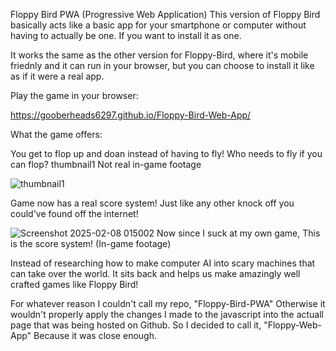 Floppy Bird PWA (Progressive Web Application)
This version of Floppy Bird basically acts like a basic app for your smartphone or computer without having to actually be one. If you want to install it as one.

It works the same as the other version for Floppy-Bird, where it's mobile friednly and it can run in your browser, but you can choose to install it like as if it were a real app.

Play the game in your browser:

https://gooberheads6297.github.io/Floppy-Bird-Web-App/

What the game offers:

You get to flop up and doan instead of having to fly! Who needs to fly if you can flop? thumbnail1 Not real in-game footage

![thumbnail1](https://github.com/user-attachments/assets/4a38ddad-c6c9-4bd6-8323-98b33a0bda0d)

Game now has a real score system! Just like any other knock off you could've found off the internet!

 ![Screenshot 2025-02-08 015002](https://github.com/user-attachments/assets/84319c13-a2e7-46d9-9d1a-36489dc1f981)
Now since I suck at my own game, This is the score system! (In-game footage)

Instead of researching how to make computer AI into scary machines that can take over the world. It sits back and helps us make amazingly well crafted games like Floppy Bird!

For whatever reason I couldn't call my repo, "Floppy-Bird-PWA" Otherwise it wouldn't properly apply the changes I made to the javascript into the actuall page that was being hosted on Github. So I decided to call it, "Floppy-Web-App" Because it was close enough.
